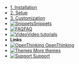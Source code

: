 - [1. Installation](install)
- [2. Setup](setup)
- [3. Customization](custom)
- [![Snippets](https://icongr.am/clarity/code.svg?size=16&color=808080)Snippets](snippet)
- [![FAQ](https://icongr.am/clarity/help-info.svg?size=16&color=808080)FAQ](faq)
- [![Video](https://icongr.am/clarity/video-gallery.svg?size=16&color=808080)Video tutorials](video)
- **Links**
- [![OpenThinking](https://icongr.am/feather/corner-down-right.svg?size=16&color=808080) OpenThinking](https://example.com/)
- [![Themes](https://icongr.am/feather/corner-down-right.svg?size=16&color=808080) More themes](https://example.com/themes)
- [![Support](https://icongr.am/feather/message-square.svg?size=16&color=808080) Support](https://example.com/support)
